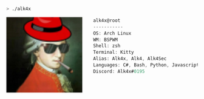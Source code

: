 ```zsh
> ./alk4x
```

<img align="left" src="https://raw.githubusercontent.com/Alk4Sec/Alk4Sec/main/assets/0b6f817f9f4be8b5b4134df8d2e38168.png" alt="alk4.png" width="200"/>

```csharp
    alk4x@root
    -----------
    OS: Arch Linux
    WM: BSPWM
    Shell: zsh
    Terminal: Kitty
    Alias: Alk4x, Alk4, Alk4Sec
    Languages: C#, Bash, Python, Javascript
    Discord: Alk4x#0195
```
